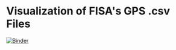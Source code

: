 # Visualization of FISA's GPS .csv Files

[![Binder](https://mybinder.org/badge_logo.svg)](https://mybinder.org/v2/gh/FreekRobbers/GPS_FISA/main?urlpath=%2Fproxy%2F5006%2Fbokeh-app)
